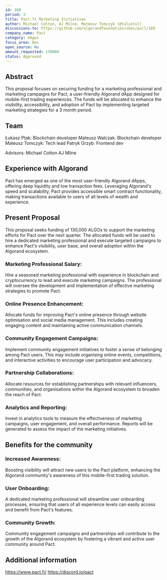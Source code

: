 ```yaml
---
id: 168
period: 3
title: Pact.fi Marketing Initiatives
author: Michael Cotton, AJ Milne, Mateusz Tomczyk (@tulustul)
discussions-to: https://github.com/algorandfoundation/xGov/pull/168
company_name: Pact
category: dApps
focus_area: Dex
open_source: No
amount_requested: 130000
status: Approved
---
```


## Abstract

This proposal focuses on securing funding for a marketing professional and marketing campaigns for Pact, a user-friendly Algorand dApp designed for mobile-first trading experiences. The funds will be allocated to enhance the visibility, accessibility, and adoption of Pact by implementing targeted marketing strategies for a 3 month period.

## Team

Łukasz Ptak: Blockchain developer
Mateusz Walczak: Blockchain developer
Mateusz Tomczyk: Tech lead
Patryk Grzyb: Frontend dev

Advisors:
Michael Cotton
AJ Milne

## Experience with Algorand

Pact has emerged as one of the most user-friendly Algorand dApps, offering deep liquidity and low transaction fees. Leveraging Algorand's speed and scalability, Pact provides accessible smart contract functionality, making transactions available to users of all levels of wealth and experience.

## Present Proposal

This proposal seeks funding of 130,000 ALGOs to support the marketing efforts for Pact over the next quarter. The allocated funds will be used to hire a dedicated marketing professional and execute targeted campaigns to enhance Pact's visibility, user base, and overall adoption within the Algorand ecosystem.

### Marketing Professional Salary:

Hire a seasoned marketing professional with experience in blockchain and cryptocurrency to lead and execute marketing campaigns. The professional will oversee the development and implementation of effective marketing strategies to promote Pact.

### Online Presence Enhancement:

Allocate funds for improving Pact's online presence through website optimisation and social media management. This includes creating engaging content and maintaining active communication channels.

### Community Engagement Campaigns:

Implement community engagement initiatives to foster a sense of belonging among Pact users. This may include organising online events, competitions, and interactive activities to encourage user participation and advocacy.

### Partnership Collaborations:

Allocate resources for establishing partnerships with relevant influencers, communities, and organisations within the Algorand ecosystem to broaden the reach of Pact.

### Analytics and Reporting:

Invest in analytics tools to measure the effectiveness of marketing campaigns, user engagement, and overall performance. Reports will be generated to assess the impact of the marketing initiatives.

## Benefits for the community

### Increased Awareness:

Boosting visibility will attract new users to the Pact platform, enhancing the Algorand community's awareness of this mobile-first trading solution.

### User Onboarding:

A dedicated marketing professional will streamline user onboarding processes, ensuring that users of all experience levels can easily access and benefit from Pact's features.

### Community Growth:

Community engagement campaigns and partnerships will contribute to the growth of the Algorand ecosystem by fostering a vibrant and active user community around Pact.

## Additional information

https://www.pact.fi/
https://discord.io/pact
